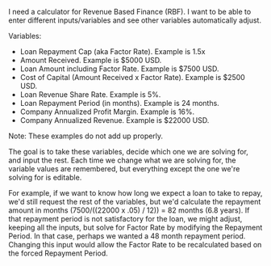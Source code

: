 I need a calculator for Revenue Based Finance (RBF).  I want to be able to enter different inputs/variables and see other variables automatically adjust.

Variables:

* Loan Repayment Cap  (aka Factor Rate). Example is 1.5x
* Amount Received. Example is $5000 USD.
* Loan Amount including Factor Rate. Example is $7500 USD.
* Cost of Capital (Amount Received x Factor Rate). Example is $2500 USD.
* Loan Revenue Share Rate. Example is 5%.
* Loan Repayment Period (in months). Example is 24 months.
* Company Annualized Profit Margin. Example is 16%.
* Company Annualized Revenue. Example is $22000 USD.

Note: These examples do not add up properly.

The goal is to take these variables, decide which one we are solving for, and input the rest. Each time we change what we are solving for, the variable values are remembered, but everything except the one we're solving for is editable.

For example, if we want to know how long we expect a loan to take to repay, we'd still request the rest of the variables, but we'd calculate the repayment amount in months ($7500 / (($22000 x .05) / 12)) = 82 months (6.8 years).  If that repayment period is not satisfactory for the loan, we might adjust, keeping all the inputs, but solve for Factor Rate by modifying the Repayment Period. In that case, perhaps we wanted a 48 month repayment period. Changing this input would allow the Factor Rate to be recalculated based on the forced Repayment Period.
